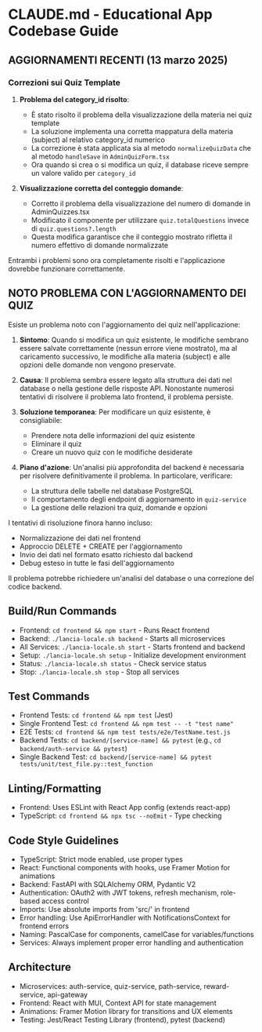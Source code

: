# CLAUDE.md - Educational App Codebase Guide

## AGGIORNAMENTI RECENTI (13 marzo 2025)

### Correzioni sui Quiz Template

1. **Problema del category_id risolto**: 
   - È stato risolto il problema della visualizzazione della materia nei quiz template
   - La soluzione implementa una corretta mappatura della materia (subject) al relativo category_id numerico
   - La correzione è stata applicata sia al metodo `normalizeQuizData` che al metodo `handleSave` in `AdminQuizForm.tsx`
   - Ora quando si crea o si modifica un quiz, il database riceve sempre un valore valido per `category_id`

2. **Visualizzazione corretta del conteggio domande**:
   - Corretto il problema della visualizzazione del numero di domande in AdminQuizzes.tsx
   - Modificato il componente per utilizzare `quiz.totalQuestions` invece di `quiz.questions?.length`
   - Questa modifica garantisce che il conteggio mostrato rifletta il numero effettivo di domande normalizzate

Entrambi i problemi sono ora completamente risolti e l'applicazione dovrebbe funzionare correttamente.

## NOTO PROBLEMA CON L'AGGIORNAMENTO DEI QUIZ

Esiste un problema noto con l'aggiornamento dei quiz nell'applicazione:

1. **Sintomo**: Quando si modifica un quiz esistente, le modifiche sembrano essere salvate correttamente (nessun errore viene mostrato), ma al caricamento successivo, le modifiche alla materia (subject) e alle opzioni delle domande non vengono preservate.

2. **Causa**: Il problema sembra essere legato alla struttura dei dati nel database o nella gestione delle risposte API. Nonostante numerosi tentativi di risolvere il problema lato frontend, il problema persiste.

3. **Soluzione temporanea**: Per modificare un quiz esistente, è consigliabile:
   - Prendere nota delle informazioni del quiz esistente
   - Eliminare il quiz
   - Creare un nuovo quiz con le modifiche desiderate

4. **Piano d'azione**: Un'analisi più approfondita del backend è necessaria per risolvere definitivamente il problema. In particolare, verificare:
   - La struttura delle tabelle nel database PostgreSQL
   - Il comportamento degli endpoint di aggiornamento in `quiz-service`
   - La gestione delle relazioni tra quiz, domande e opzioni

I tentativi di risoluzione finora hanno incluso:
- Normalizzazione dei dati nel frontend
- Approccio DELETE + CREATE per l'aggiornamento
- Invio dei dati nel formato esatto richiesto dal backend
- Debug esteso in tutte le fasi dell'aggiornamento

Il problema potrebbe richiedere un'analisi del database o una correzione del codice backend.

## Build/Run Commands
- Frontend: `cd frontend && npm start` - Runs React frontend
- Backend: `./lancia-locale.sh backend` - Starts all microservices
- All Services: `./lancia-locale.sh start` - Starts frontend and backend
- Setup: `./lancia-locale.sh setup` - Initialize development environment
- Status: `./lancia-locale.sh status` - Check service status
- Stop: `./lancia-locale.sh stop` - Stop all services

## Test Commands
- Frontend Tests: `cd frontend && npm test` (Jest)
- Single Frontend Test: `cd frontend && npm test -- -t "test name"` 
- E2E Tests: `cd frontend && npm test tests/e2e/TestName.test.js`
- Backend Tests: `cd backend/[service-name] && pytest` (e.g., `cd backend/auth-service && pytest`)
- Single Backend Test: `cd backend/[service-name] && pytest tests/unit/test_file.py::test_function`

## Linting/Formatting
- Frontend: Uses ESLint with React App config (extends react-app)
- TypeScript: `cd frontend && npx tsc --noEmit` - Type checking

## Code Style Guidelines
- TypeScript: Strict mode enabled, use proper types
- React: Functional components with hooks, use Framer Motion for animations
- Backend: FastAPI with SQLAlchemy ORM, Pydantic V2
- Authentication: OAuth2 with JWT tokens, refresh mechanism, role-based access control
- Imports: Use absolute imports from 'src/' in frontend
- Error handling: Use ApiErrorHandler with NotificationsContext for frontend errors
- Naming: PascalCase for components, camelCase for variables/functions
- Services: Always implement proper error handling and authentication

## Architecture
- Microservices: auth-service, quiz-service, path-service, reward-service, api-gateway
- Frontend: React with MUI, Context API for state management
- Animations: Framer Motion library for transitions and UX elements
- Testing: Jest/React Testing Library (frontend), pytest (backend)

